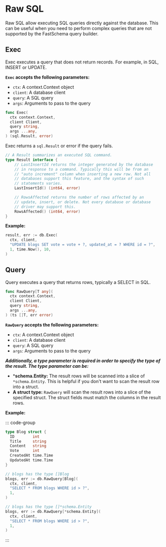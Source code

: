 # Raw SQL

Raw SQL allow executing SQL queries directly against the database. This can be useful when you need to perform complex queries that are not supported by the FastSchema query builder.

## Exec

Exec executes a query that does not return records. For example, in SQL, INSERT or UPDATE.

**`Exec` accepts the following parameters:**
- `ctx`: A context.Context object
- `client`: A database client
- `query`: A SQL query
- `args`: Arguments to pass to the query

```go [Exec]
func Exec(
  ctx context.Context,
  client Client,
  query string,
  args ...any,
) (sql.Result, error)
```

Exec returns a `sql.Result` or error if the query fails.

```go
// A Result summarizes an executed SQL command.
type Result interface {
	// LastInsertId returns the integer generated by the database
	// in response to a command. Typically this will be from an
	// "auto increment" column when inserting a new row. Not all
	// databases support this feature, and the syntax of such
	// statements varies.
	LastInsertId() (int64, error)

	// RowsAffected returns the number of rows affected by an
	// update, insert, or delete. Not every database or database
	// driver may support this.
	RowsAffected() (int64, error)
}
```

**Example:**

```go
result, err := db.Exec(
  ctx, client,
  "UPDATE blogs SET vote = vote + ?, updated_at = ? WHERE id = ?",
  1, time.Now(), 10,
)
```

## Query

Query executes a query that returns rows, typically a SELECT in SQL.

```go
func RawQuery[T any](
  ctx context.Context,
  client Client,
  query string,
  args ...any,
) (ts []T, err error)
```

**`RawQuery` accepts the following parameters:**
- `ctx`: A context.Context object
- `client`: A database client
- `query`: A SQL query
- `args`: Arguments to pass to the query

**_Additionally, a type parameter is required in order to specify the type of the result. The type parameter can be:_**
- ***schema.Entity:** The result rows will be scanned into a slice of `*schema.Entity`. This is helpful if you don't want to scan the result row into a struct.
- **A struct type:** `RawQuery` will scan the result rows into a slice of the specified struct. The struct fields must match the columns in the result rows.

**Example:**

::: code-group
```go [Use Struct]
type Blog struct {
  ID        int
  Title     string
  Content   string
  Vote      int
  CreatedAt time.Time
  UpdatedAt time.Time
}

// blogs has the type []Blog
blogs, err := db.RawQuery[Blog](
  ctx, client,
  "SELECT * FROM blogs WHERE id > ?",
  1,
)
```

```go [Use *schema.Entity]
// blogs has the type []*schema.Entity
blogs, err := db.RawQuery[*schema.Entity](
  ctx, client,
  "SELECT * FROM blogs WHERE id > ?",
  1,
)
```
:::
